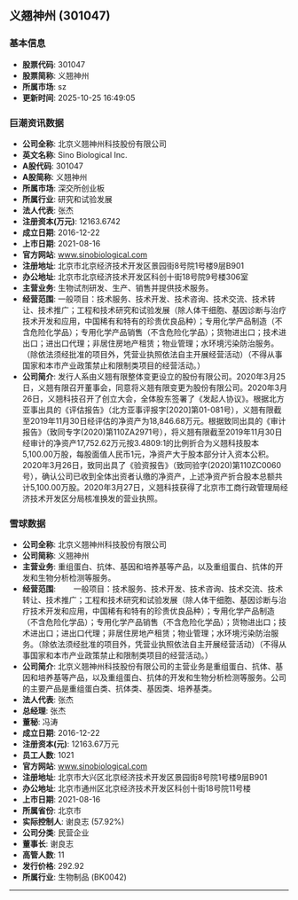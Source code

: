 ## 义翘神州 (301047)

### 基本信息

- **股票代码**: 301047
- **股票简称**: 义翘神州
- **所属市场**: sz
- **更新时间**: 2025-10-25 16:49:05

### 巨潮资讯数据

- **公司全称**: 北京义翘神州科技股份有限公司
- **英文名称**: Sino Biological Inc.
- **A股代码**: 301047
- **A股简称**: 义翘神州
- **所属市场**: 深交所创业板
- **所属行业**: 研究和试验发展
- **法人代表**: 张杰
- **注册资本(万元)**: 12163.6742
- **成立日期**: 2016-12-22
- **上市日期**: 2021-08-16
- **官方网站**: www.sinobiological.com
- **注册地址**: 北京市北京经济技术开发区景园街8号院1号楼9层B901
- **办公地址**: 北京市北京经济技术开发区科创十街18号院9号楼306室
- **主营业务**: 生物试剂研发、生产、销售并提供技术服务。
- **经营范围**: 一般项目：技术服务、技术开发、技术咨询、技术交流、技术转让、技术推广；工程和技术研究和试验发展（除人体干细胞、基因诊断与治疗技术开发和应用，中国稀有和特有的珍贵优良品种）；专用化学产品制造（不含危险化学品）；专用化学产品销售（不含危险化学品）；货物进出口；技术进出口；进出口代理；非居住房地产租赁；物业管理；水环境污染防治服务。（除依法须经批准的项目外，凭营业执照依法自主开展经营活动）（不得从事国家和本市产业政策禁止和限制类项目的经营活动。）
- **公司简介**: 发行人系由义翘有限整体变更设立的股份有限公司。2020年3月25日，义翘有限召开董事会，同意将义翘有限变更为股份有限公司。2020年3月26日，义翘科技召开了创立大会，全体股东签署了《发起人协议》。根据北方亚事出具的《评估报告》（北方亚事评报字[2020]第01-081号），义翘有限截至2019年11月30日经评估的净资产为18,846.68万元。根据致同出具的《审计报告》（致同专字(2020)第110ZA2971号），将义翘有限截至2019年11月30日经审计的净资产17,752.62万元按3.4809:1的比例折合为义翘科技股本5,100.00万股，每股面值人民币1元，净资产大于股本部分计入资本公积。2020年3月26日，致同出具了《验资报告》（致同验字(2020)第110ZC0060号），确认公司已收到全体出资者认缴的净资产，上述净资产折合股本总额共计5,100.00万股。2020年3月27日，义翘科技获得了北京市工商行政管理局经济技术开发区分局核准换发的营业执照。

### 雪球数据

- **公司全称**: 北京义翘神州科技股份有限公司
- **公司简称**: 义翘神州
- **主营业务**: 重组蛋白、抗体、基因和培养基等产品，以及重组蛋白、抗体的开发和生物分析检测等服务。
- **经营范围**: 　　一般项目：技术服务、技术开发、技术咨询、技术交流、技术转让、技术推广；工程和技术研究和试验发展（除人体干细胞、基因诊断与治疗技术开发和应用，中国稀有和特有的珍贵优良品种）；专用化学产品制造（不含危险化学品）；专用化学产品销售（不含危险化学品）；货物进出口；技术进出口；进出口代理；非居住房地产租赁；物业管理；水环境污染防治服务。（除依法须经批准的项目外，凭营业执照依法自主开展经营活动）（不得从事国家和本市产业政策禁止和限制类项目的经营活动。）
- **公司简介**: 北京义翘神州科技股份有限公司的主营业务是重组蛋白、抗体、基因和培养基等产品，以及重组蛋白、抗体的开发和生物分析检测等服务。公司的主要产品是重组蛋白类、抗体类、基因类、培养基类。
- **法人代表**: 张杰
- **总经理**: 张杰
- **董秘**: 冯涛
- **成立日期**: 2016-12-22
- **注册资本(元)**: 12163.67万元
- **员工人数**: 1021
- **官方网站**: www.sinobiological.com
- **注册地址**: 北京市大兴区北京经济技术开发区景园街8号院1号楼9层B901
- **办公地址**: 北京市通州区北京经济技术开发区科创十街18号院11号楼
- **上市日期**: 2021-08-16
- **所属省份**: 北京市
- **实际控制人**: 谢良志 (57.92%)
- **公司分类**: 民营企业
- **董事长**: 谢良志
- **高管人数**: 11
- **发行价格**: 292.92
- **所属行业**: 生物制品 (BK0042)

---